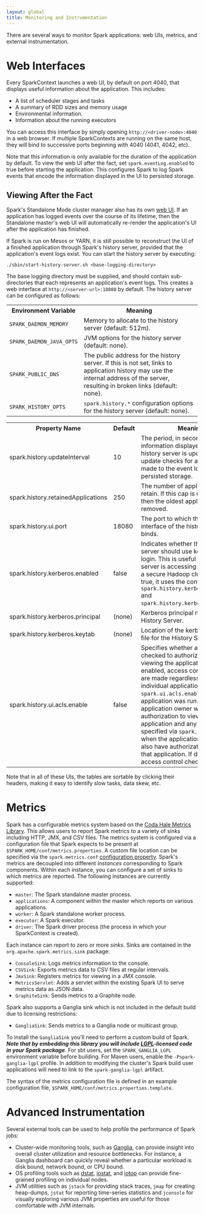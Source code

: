 ```yaml
---
layout: global
title: Monitoring and Instrumentation
---
```


There are several ways to monitor Spark applications: web UIs, metrics, and external instrumentation.

# Web Interfaces

Every SparkContext launches a web UI, by default on port 4040, that 
displays useful information about the application. This includes:

* A list of scheduler stages and tasks
* A summary of RDD sizes and memory usage
* Environmental information.
* Information about the running executors

You can access this interface by simply opening `http://<driver-node>:4040` in a web browser.
If multiple SparkContexts are running on the same host, they will bind to successive ports
beginning with 4040 (4041, 4042, etc).

Note that this information is only available for the duration of the application by default.
To view the web UI after the fact, set `spark.eventLog.enabled` to true before starting the
application. This configures Spark to log Spark events that encode the information displayed
in the UI to persisted storage.

## Viewing After the Fact

Spark's Standalone Mode cluster manager also has its own
[web UI](spark-standalone.html#monitoring-and-logging). If an application has logged events over
the course of its lifetime, then the Standalone master's web UI will automatically re-render the
application's UI after the application has finished.

If Spark is run on Mesos or YARN, it is still possible to reconstruct the UI of a finished
application through Spark's history server, provided that the application's event logs exist.
You can start the history server by executing:

    ./sbin/start-history-server.sh <base-logging-directory>

The base logging directory must be supplied, and should contain sub-directories that each
represents an application's event logs. This creates a web interface at
`http://<server-url>:18080` by default. The history server can be configured as follows:

<table class="table">
  <tr><th style="width:21%">Environment Variable</th><th>Meaning</th></tr>
  <tr>
    <td><code>SPARK_DAEMON_MEMORY</code></td>
    <td>Memory to allocate to the history server (default: 512m).</td>
  </tr>
  <tr>
    <td><code>SPARK_DAEMON_JAVA_OPTS</code></td>
    <td>JVM options for the history server (default: none).</td>
  </tr>
  <tr>
    <td><code>SPARK_PUBLIC_DNS</code></td>
    <td>
      The public address for the history server. If this is not set, links to application history
      may use the internal address of the server, resulting in broken links (default: none).
    </td>
  </tr>
  <tr>
    <td><code>SPARK_HISTORY_OPTS</code></td>
    <td>
      <code>spark.history.*</code> configuration options for the history server (default: none).
    </td>
  </tr>
</table>

<table class="table">
  <tr><th>Property Name</th><th>Default</th><th>Meaning</th></tr>
  <tr>
    <td>spark.history.updateInterval</td>
    <td>10</td>
    <td>
      The period, in seconds, at which information displayed by this history server is updated.
      Each update checks for any changes made to the event logs in persisted storage.
    </td>
  </tr>
  <tr>
    <td>spark.history.retainedApplications</td>
    <td>250</td>
    <td>
      The number of application UIs to retain. If this cap is exceeded, then the oldest
      applications will be removed.
    </td>
  </tr>
  <tr>
    <td>spark.history.ui.port</td>
    <td>18080</td>
    <td>
      The port to which the web interface of the history server binds.
    </td>
  </tr>
  <tr>
    <td>spark.history.kerberos.enabled</td>
    <td>false</td>
    <td>
      Indicates whether the history server should use kerberos to login. This is useful
      if the history server is accessing HDFS files on a secure Hadoop cluster. If this is 
      true, it uses the configs <code>spark.history.kerberos.principal</code> and
      <code>spark.history.kerberos.keytab</code>. 
    </td>
  </tr>
  <tr>
    <td>spark.history.kerberos.principal</td>
    <td>(none)</td>
    <td>
      Kerberos principal name for the History Server.
    </td>
  </tr>
  <tr>
    <td>spark.history.kerberos.keytab</td>
    <td>(none)</td>
    <td>
      Location of the kerberos keytab file for the History Server.
    </td>
  </tr>
  <tr>
    <td>spark.history.ui.acls.enable</td>
    <td>false</td>
    <td>
      Specifies whether acls should be checked to authorize users viewing the applications.
      If enabled, access control checks are made regardless of what the individual application had 
      set for <code>spark.ui.acls.enable</code> when the application was run. The application owner
      will always have authorization to view their own application and any users specified via 
      <code>spark.ui.view.acls</code> when the application was run will also have authorization
      to view that application. 
      If disabled, no access control checks are made. 
    </td>
  </tr>
</table>

Note that in all of these UIs, the tables are sortable by clicking their headers,
making it easy to identify slow tasks, data skew, etc.

# Metrics

Spark has a configurable metrics system based on the 
[Coda Hale Metrics Library](http://metrics.codahale.com/). 
This allows users to report Spark metrics to a variety of sinks including HTTP, JMX, and CSV 
files. The metrics system is configured via a configuration file that Spark expects to be present 
at `$SPARK_HOME/conf/metrics.properties`. A custom file location can be specified via the 
`spark.metrics.conf` [configuration property](configuration.html#spark-properties).
Spark's metrics are decoupled into different 
_instances_ corresponding to Spark components. Within each instance, you can configure a 
set of sinks to which metrics are reported. The following instances are currently supported:

* `master`: The Spark standalone master process.
* `applications`: A component within the master which reports on various applications.
* `worker`: A Spark standalone worker process.
* `executor`: A Spark executor.
* `driver`: The Spark driver process (the process in which your SparkContext is created).

Each instance can report to zero or more _sinks_. Sinks are contained in the
`org.apache.spark.metrics.sink` package:

* `ConsoleSink`: Logs metrics information to the console.
* `CSVSink`: Exports metrics data to CSV files at regular intervals.
* `JmxSink`: Registers metrics for viewing in a JMX console.
* `MetricsServlet`: Adds a servlet within the existing Spark UI to serve metrics data as JSON data.
* `GraphiteSink`: Sends metrics to a Graphite node.

Spark also supports a Ganglia sink which is not included in the default build due to
licensing restrictions:

* `GangliaSink`: Sends metrics to a Ganglia node or multicast group.

To install the `GangliaSink` you'll need to perform a custom build of Spark. _**Note that
by embedding this library you will include [LGPL](http://www.gnu.org/copyleft/lesser.html)-licensed 
code in your Spark package**_. For sbt users, set the 
`SPARK_GANGLIA_LGPL` environment variable before building. For Maven users, enable 
the `-Pspark-ganglia-lgpl` profile. In addition to modifying the cluster's Spark build
user applications will need to link to the `spark-ganglia-lgpl` artifact.

The syntax of the metrics configuration file is defined in an example configuration file, 
`$SPARK_HOME/conf/metrics.properties.template`.

# Advanced Instrumentation

Several external tools can be used to help profile the performance of Spark jobs:

* Cluster-wide monitoring tools, such as [Ganglia](http://ganglia.sourceforge.net/), can provide 
insight into overall cluster utilization and resource bottlenecks. For instance, a Ganglia 
dashboard can quickly reveal whether a particular workload is disk bound, network bound, or 
CPU bound.
* OS profiling tools such as [dstat](http://dag.wieers.com/home-made/dstat/), 
[iostat](http://linux.die.net/man/1/iostat), and [iotop](http://linux.die.net/man/1/iotop) 
can provide fine-grained profiling on individual nodes.
* JVM utilities such as `jstack` for providing stack traces, `jmap` for creating heap-dumps, 
`jstat` for reporting time-series statistics and `jconsole` for visually exploring various JVM 
properties are useful for those comfortable with JVM internals.
